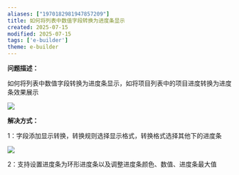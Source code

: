 ```yaml
---
aliases: ["1970182981947857209"]
title: 如何将列表中数值字段转换为进度条显示
created: 2025-07-15
modified: 2025-07-15
tags: ['e-builder']
theme: e-builder
---
```


**问题描述：**

如何将列表中数值字段转换为进度条显示，如将项目列表中的项目进度转换为进度条效果展示

![](https://myhelpdoc.oss-cn-heyuan.aliyuncs.com/mdimages/034d261f4b8439bc356f3f77afe3e918.jpg)

**解决方式：**

1：字段添加显示转换，转换规则选择显示格式，转换格式选择其他下的进度条

**![](https://myhelpdoc.oss-cn-heyuan.aliyuncs.com/mdimages/56f287e69530975fd03cb87758a4fd41.jpg)**

2：支持设置进度条为环形进度条以及调整进度条颜色、数值、进度条最大值

